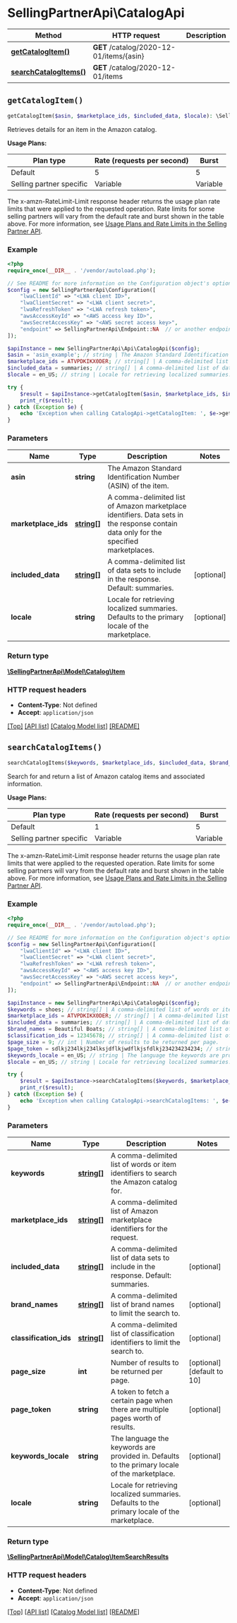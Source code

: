 # SellingPartnerApi\CatalogApi

Method | HTTP request | Description
------------- | ------------- | -------------
[**getCatalogItem()**](CatalogApi.md#getCatalogItem) | **GET** /catalog/2020-12-01/items/{asin} | 
[**searchCatalogItems()**](CatalogApi.md#searchCatalogItems) | **GET** /catalog/2020-12-01/items | 


## `getCatalogItem()`

```php
getCatalogItem($asin, $marketplace_ids, $included_data, $locale): \SellingPartnerApi\Model\Catalog\Item
```



Retrieves details for an item in the Amazon catalog.

**Usage Plans:**

| Plan type | Rate (requests per second) | Burst |
| ---- | ---- | ---- |
|Default| 5 | 5 |
|Selling partner specific| Variable | Variable |

The x-amzn-RateLimit-Limit response header returns the usage plan rate limits that were applied to the requested operation. Rate limits for some selling partners will vary from the default rate and burst shown in the table above. For more information, see [Usage Plans and Rate Limits in the Selling Partner API](https://github.com/amzn/selling-partner-api-docs/blob/main/guides/en-US/usage-plans-rate-limits/Usage-Plans-and-Rate-Limits.md).

### Example

```php
<?php
require_once(__DIR__ . '/vendor/autoload.php');

// See README for more information on the Configuration object's options
$config = new SellingPartnerApi\Configuration([
    "lwaClientId" => "<LWA client ID>",
    "lwaClientSecret" => "<LWA client secret>",
    "lwaRefreshToken" => "<LWA refresh token>",
    "awsAccessKeyId" => "<AWS access key ID>",
    "awsSecretAccessKey" => "<AWS secret access key>",
    "endpoint" => SellingPartnerApi\Endpoint::NA  // or another endpoint from lib/Endpoints.php
]);

$apiInstance = new SellingPartnerApi\Api\CatalogApi($config);
$asin = 'asin_example'; // string | The Amazon Standard Identification Number (ASIN) of the item.
$marketplace_ids = ATVPDKIKX0DER; // string[] | A comma-delimited list of Amazon marketplace identifiers. Data sets in the response contain data only for the specified marketplaces.
$included_data = summaries; // string[] | A comma-delimited list of data sets to include in the response. Default: summaries.
$locale = en_US; // string | Locale for retrieving localized summaries. Defaults to the primary locale of the marketplace.

try {
    $result = $apiInstance->getCatalogItem($asin, $marketplace_ids, $included_data, $locale);
    print_r($result);
} catch (Exception $e) {
    echo 'Exception when calling CatalogApi->getCatalogItem: ', $e->getMessage(), PHP_EOL;
}
```

### Parameters

Name | Type | Description  | Notes
------------- | ------------- | ------------- | -------------
 **asin** | **string**| The Amazon Standard Identification Number (ASIN) of the item. |
 **marketplace_ids** | [**string[]**](../Model/Catalog/string.md)| A comma-delimited list of Amazon marketplace identifiers. Data sets in the response contain data only for the specified marketplaces. |
 **included_data** | [**string[]**](../Model/Catalog/string.md)| A comma-delimited list of data sets to include in the response. Default: summaries. | [optional]
 **locale** | **string**| Locale for retrieving localized summaries. Defaults to the primary locale of the marketplace. | [optional]

### Return type

[**\SellingPartnerApi\Model\Catalog\Item**](../Model/Catalog/Item.md)

### HTTP request headers

- **Content-Type**: Not defined
- **Accept**: `application/json`

[[Top]](#) [[API list]](../)
[[Catalog Model list]](../Model/Catalog)
[[README]](../../README.md)

## `searchCatalogItems()`

```php
searchCatalogItems($keywords, $marketplace_ids, $included_data, $brand_names, $classification_ids, $page_size, $page_token, $keywords_locale, $locale): \SellingPartnerApi\Model\Catalog\ItemSearchResults
```



Search for and return a list of Amazon catalog items and associated information.

**Usage Plans:**

| Plan type | Rate (requests per second) | Burst |
| ---- | ---- | ---- |
|Default| 1 | 5 |
|Selling partner specific| Variable | Variable |

The x-amzn-RateLimit-Limit response header returns the usage plan rate limits that were applied to the requested operation. Rate limits for some selling partners will vary from the default rate and burst shown in the table above. For more information, see [Usage Plans and Rate Limits in the Selling Partner API](https://github.com/amzn/selling-partner-api-docs/blob/main/guides/en-US/usage-plans-rate-limits/Usage-Plans-and-Rate-Limits.md).

### Example

```php
<?php
require_once(__DIR__ . '/vendor/autoload.php');

// See README for more information on the Configuration object's options
$config = new SellingPartnerApi\Configuration([
    "lwaClientId" => "<LWA client ID>",
    "lwaClientSecret" => "<LWA client secret>",
    "lwaRefreshToken" => "<LWA refresh token>",
    "awsAccessKeyId" => "<AWS access key ID>",
    "awsSecretAccessKey" => "<AWS secret access key>",
    "endpoint" => SellingPartnerApi\Endpoint::NA  // or another endpoint from lib/Endpoints.php
]);

$apiInstance = new SellingPartnerApi\Api\CatalogApi($config);
$keywords = shoes; // string[] | A comma-delimited list of words or item identifiers to search the Amazon catalog for.
$marketplace_ids = ATVPDKIKX0DER; // string[] | A comma-delimited list of Amazon marketplace identifiers for the request.
$included_data = summaries; // string[] | A comma-delimited list of data sets to include in the response. Default: summaries.
$brand_names = Beautiful Boats; // string[] | A comma-delimited list of brand names to limit the search to.
$classification_ids = 12345678; // string[] | A comma-delimited list of classification identifiers to limit the search to.
$page_size = 9; // int | Number of results to be returned per page.
$page_token = sdlkj234lkj234lksjdflkjwdflkjsfdlkj234234234234; // string | A token to fetch a certain page when there are multiple pages worth of results.
$keywords_locale = en_US; // string | The language the keywords are provided in. Defaults to the primary locale of the marketplace.
$locale = en_US; // string | Locale for retrieving localized summaries. Defaults to the primary locale of the marketplace.

try {
    $result = $apiInstance->searchCatalogItems($keywords, $marketplace_ids, $included_data, $brand_names, $classification_ids, $page_size, $page_token, $keywords_locale, $locale);
    print_r($result);
} catch (Exception $e) {
    echo 'Exception when calling CatalogApi->searchCatalogItems: ', $e->getMessage(), PHP_EOL;
}
```

### Parameters

Name | Type | Description  | Notes
------------- | ------------- | ------------- | -------------
 **keywords** | [**string[]**](../Model/Catalog/string.md)| A comma-delimited list of words or item identifiers to search the Amazon catalog for. |
 **marketplace_ids** | [**string[]**](../Model/Catalog/string.md)| A comma-delimited list of Amazon marketplace identifiers for the request. |
 **included_data** | [**string[]**](../Model/Catalog/string.md)| A comma-delimited list of data sets to include in the response. Default: summaries. | [optional]
 **brand_names** | [**string[]**](../Model/Catalog/string.md)| A comma-delimited list of brand names to limit the search to. | [optional]
 **classification_ids** | [**string[]**](../Model/Catalog/string.md)| A comma-delimited list of classification identifiers to limit the search to. | [optional]
 **page_size** | **int**| Number of results to be returned per page. | [optional] [default to 10]
 **page_token** | **string**| A token to fetch a certain page when there are multiple pages worth of results. | [optional]
 **keywords_locale** | **string**| The language the keywords are provided in. Defaults to the primary locale of the marketplace. | [optional]
 **locale** | **string**| Locale for retrieving localized summaries. Defaults to the primary locale of the marketplace. | [optional]

### Return type

[**\SellingPartnerApi\Model\Catalog\ItemSearchResults**](../Model/Catalog/ItemSearchResults.md)

### HTTP request headers

- **Content-Type**: Not defined
- **Accept**: `application/json`

[[Top]](#) [[API list]](../)
[[Catalog Model list]](../Model/Catalog)
[[README]](../../README.md)
